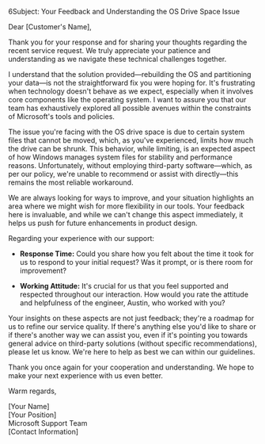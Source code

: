 6Subject: Your Feedback and Understanding the OS Drive Space Issue

Dear [Customer's Name],

Thank you for your response and for sharing your thoughts regarding the recent service request. We truly appreciate your patience and understanding as we navigate these technical challenges together.

I understand that the solution provided—rebuilding the OS and partitioning your data—is not the straightforward fix you were hoping for. It's frustrating when technology doesn't behave as we expect, especially when it involves core components like the operating system. I want to assure you that our team has exhaustively explored all possible avenues within the constraints of Microsoft's tools and policies. 

The issue you're facing with the OS drive space is due to certain system files that cannot be moved, which, as you've experienced, limits how much the drive can be shrunk. This behavior, while limiting, is an expected aspect of how Windows manages system files for stability and performance reasons. Unfortunately, without employing third-party software—which, as per our policy, we're unable to recommend or assist with directly—this remains the most reliable workaround.

We are always looking for ways to improve, and your situation highlights an area where we might wish for more flexibility in our tools. Your feedback here is invaluable, and while we can't change this aspect immediately, it helps us push for future enhancements in product design.

Regarding your experience with our support:

- **Response Time:** Could you share how you felt about the time it took for us to respond to your initial request? Was it prompt, or is there room for improvement?

- **Working Attitude:** It's crucial for us that you feel supported and respected throughout our interaction. How would you rate the attitude and helpfulness of the engineer, Austin, who worked with you?

Your insights on these aspects are not just feedback; they're a roadmap for us to refine our service quality. If there's anything else you'd like to share or if there's another way we can assist you, even if it's pointing you towards general advice on third-party solutions (without specific recommendations), please let us know. We're here to help as best we can within our guidelines.

Thank you once again for your cooperation and understanding. We hope to make your next experience with us even better.

Warm regards,

[Your Name]  
[Your Position]  
Microsoft Support Team  
[Contact Information] 
